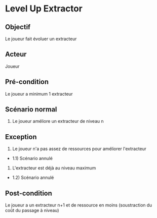 # Level Up Extractor

## Objectif

Le joueur fait évoluer un extracteur

## Acteur

Joueur

## Pré-condition

Le joueur a minimum 1 extracteur

## Scénario normal


1) Le joueur améliore un extracteur de niveau n

## Exception

1) Le joueur n'a pas assez de ressources pour améliorer l'extracteur
- 1.1) Scénario annulé


1) L'extracteur est déjà au niveau maximum
- 1.2) Scénario annulé

## Post-condition

Le joueur a un extracteur n+1 et de ressource en moins (soustraction du coût du passage à niveau)